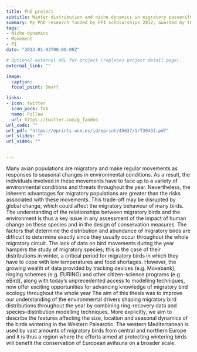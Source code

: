 ```yaml
---
title: PhD project
subtitle: Winter distribution and niche dynamics in migratory passeriformes 
summary: My PhD research funded by FPI scholarships 2012, awarded by the Spanish Ministry of Economy and Competitiveness. (2013-2017).
tags:
- Niche dynamics
- Movement
- PI
date: "2013-01-03T00:00:00Z"

# Optional external URL for project (replaces project detail page).
external_link: ""

image:
  caption: 
  focal_point: Smart

links:
- icon: twitter
  icon_pack: fab
  name: Follow
  url: https://twitter.com/g_fandos
url_code: ""
url_pdf: "https://eprints.ucm.es/id/eprint/45637/1/T39433.pdf"
url_slides: ""
url_video: ""


---
```


Many avian populations are migratory and make regular movements as responses to seasonal changes in environmental conditions. As a result, the individuals involved in these movements have to face up to a variety of environmental conditions and threats throughout the year. Nevertheless, the inherent advantages for migratory populations are greater than the risks associated with these  movements. This trade-off may be disrupted by global change, which could affect the migratory behaviour of many birds. The understanding of the relationships between migratory birds and the environment is thus a key issue in any assessment of the impact of human change on these species and in the design of conservation measures.
The factors that determine the distribution and abundance of migratory birds are difficult to determine exactly since they usually occur throughout the whole migratory circuit. The lack of data on bird movements during the year hampers the study of migratory species; this is the case of their distributions in winter, a critical period for migratory birds in which they have to cope with low temperatures and food shortages. However, the growing wealth of data provided by tracking devices (e.g. Movebank), ringing schemes (e.g. EURING) and other citizen-science programs (e.g. eBird), along with today’s unprecedented access to modelling techniques, now offer exciting opportunities for advancing knowledge of migratory bird ecology throughout the whole year The aim of this thesis was to improve our understanding of the environmental drivers shaping migratory bird distributions throughout the year by combining ring-recovery data and species-distribution modelling techniques. More explicitly, we aim to describe the features affecting the size, location and seasonal dynamics of the birds wintering in the
Western Palearctic. The western Mediterranean is used by vast amounts of migratory birds from central and northern Europe and it is thus a region where the efforts aimed at protecting wintering birds will benefit the conservation of European avifauna on a broader scale.